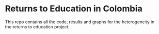 # Returns to Education in Colombia
 This repo contains all the code, results and graphs for the heterogeneity in the returns to education project.
